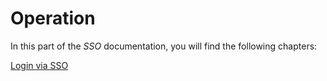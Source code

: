 # Operation

In this part of the *SSO* documentation, you will find the following chapters:

[Login via SSO](./01_SSOLogin.md)
